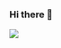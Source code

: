 
### Hi there 👋
<img src="https://github-readme-stats.vercel.app/api?username=dentm&show_icons=true&icon_color=CE1D2D&text_color=718096&bg_color=ffffff&hide_title=true" />

<!--


**qqliuernjun/qqliuernjun** is a ✨ _special_ ✨ repository because its `README.md` (this file) appears on your GitHub profile.

Here are some ideas to get you started:

- 🔭 I’m currently working on ...
- 🌱 I’m currently learning ...
- 👯 I’m looking to collaborate on ...
- 🤔 I’m looking for help with ...
- 💬 Ask me about ...
- 📫 How to reach me: ...
- 😄 Pronouns: ...
- ⚡ Fun fact: ...
-->
